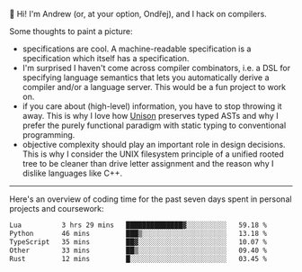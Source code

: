 :wave: Hi! I'm Andrew (or, at your option, Ondřej), and I hack on compilers. 

Some thoughts to paint a picture:
- specifications are cool. A machine-readable specification is a specification which itself has a specification.
- I'm surprised I haven't come across compiler combinators, i.e. a DSL for specifying language semantics that lets you automatically derive a compiler and/or a language server. This would be a fun project to work on.
- if you care about (high-level) information, you have to stop throwing it away. This is why I love how [Unison](https://github.com/unisonweb/unison) preserves typed ASTs and why I prefer the purely functional paradigm with static typing to conventional programming.
- objective complexity should play an important role in design decisions. This is why I consider the UNIX filesystem principle of a unified rooted tree to be cleaner than drive letter assignment and the reason why I dislike languages like C++.

---

Here's an overview of coding time for the past seven days spent in personal projects and coursework:
<!--START_SECTION:waka-->

```txt
Lua          3 hrs 29 mins   ██████████████▓░░░░░░░░░░   59.18 %
Python       46 mins         ███▒░░░░░░░░░░░░░░░░░░░░░   13.18 %
TypeScript   35 mins         ██▓░░░░░░░░░░░░░░░░░░░░░░   10.07 %
Other        33 mins         ██▒░░░░░░░░░░░░░░░░░░░░░░   09.40 %
Rust         12 mins         █░░░░░░░░░░░░░░░░░░░░░░░░   03.45 %
```

<!--END_SECTION:waka-->

<!--
**viluon/viluon** is a ✨ _special_ ✨ repository because its `README.md` (this file) appears on your GitHub profile.

Here are some ideas to get you started:

- 🔭 I’m currently working on ...
- 🌱 I’m currently learning ...
- 👯 I’m looking to collaborate on ...
- 🤔 I’m looking for help with ...
- 💬 Ask me about ...
- 📫 How to reach me: ...
- 😄 Pronouns: ...
- ⚡ Fun fact: ...
-->
